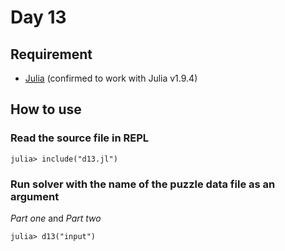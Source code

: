 # Day 13

## Requirement

* [Julia](https://julialang.org/) (confirmed to work with Julia v1.9.4)

## How to use

### Read the source file in REPL

```console
julia> include("d13.jl")
```

### Run solver with the name of the puzzle data file as an argument

*Part one* and *Part two*

```console
julia> d13("input")
```
